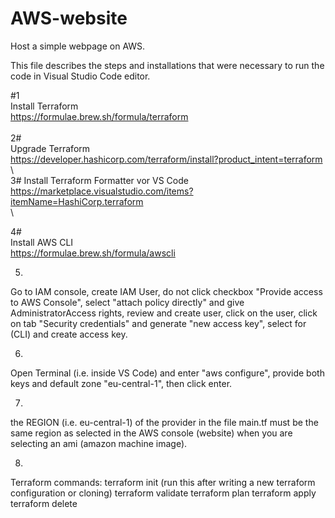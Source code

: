 # AWS-website
Host a simple webpage on AWS.

This file describes the steps and installations that were necessary to run the code in Visual Studio Code editor.

#1  
Install Terraform  
https://formulae.brew.sh/formula/terraform  
\
2#  
Upgrade Terraform  
https://developer.hashicorp.com/terraform/install?product_intent=terraform  
\  
3#
Install Terraform Formatter vor VS Code  
https://marketplace.visualstudio.com/items?itemName=HashiCorp.terraform  
\

4#  
Install AWS CLI  
https://formulae.brew.sh/formula/awscli  

5.
Go to IAM console, create IAM User, do not click checkbox "Provide access to AWS Console", select "attach policy directly" and give AdministratorAccess rights, review and create user, click on the user, click on tab "Security credentials" and generate "new access key", select for (CLI) and create access key.

6.
Open Terminal (i.e. inside VS Code) and enter "aws configure", provide both keys and default zone "eu-central-1", then click enter.

7.
the REGION (i.e. eu-central-1) of the provider in the file main.tf must be the same region as selected in the AWS console (website) when you are selecting an ami (amazon machine image).

8. 
Terraform commands:
terraform init (run this after writing a new terraform configuration or cloning)
terraform validate
terraform plan
terraform apply
terraform delete